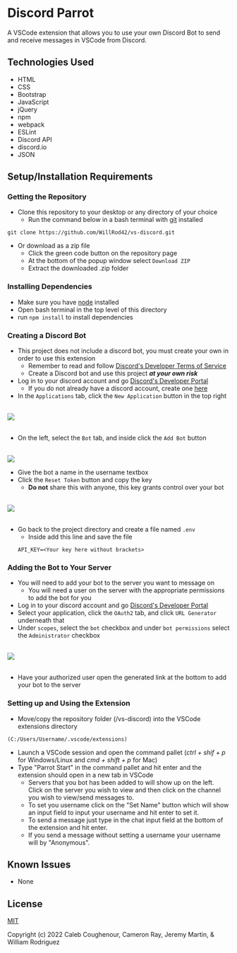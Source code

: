 # Discord Parrot

A VSCode extension that allows you to use your own Discord Bot to send and receive messages in VSCode from Discord.

## Technologies Used

* HTML
* CSS
* Bootstrap
* JavaScript
* jQuery
* npm
* webpack
* ESLint
* Discord API
* discord.io
* JSON

## Setup/Installation Requirements

### Getting the Repository

* Clone this repository to your desktop or any directory of your choice
  * Run the command below in a bash terminal with [git](https://github.com/git-guides/install-git) installed
```
git clone https://github.com/WillRod42/vs-discord.git
```
* Or download as a zip file
  * Click the green code button on the repository page
  * At the bottom of the popup window select `Download ZIP`
  * Extract the downloaded .zip folder

### Installing Dependencies

* Make sure you have [node](https://nodejs.org/en/download/) installed
* Open bash terminal in the top level of this directory
* run `npm install` to install dependencies

### Creating a Discord Bot

* This project does not include a discord bot, you must create your own in order to use this extension
  * Remember to read and follow [Discord's Developer Terms of Service](https://discord.com/developers/docs/policies-and-agreements/terms-of-service)
  * Create a Discord bot and use this project _**at your own risk**_
* Log in to your discord account and go [Discord's Developer Portal](https://discordapp.com/developers/applications/me)
  * If you do not already have a discord account, create one [here](https://discord.com/)
* In the `Applications` tab, click the `New Application` button in the top right<br><br>

![](ref/create-project.gif)<br><br>

* On the left, select the `Bot` tab, and inside click the `Add Bot` button<br><br>

![](ref/create-bot.gif)

* Give the bot a name in the username textbox
* Click the `Reset Token` button and copy the key
  * __Do not__ share this with anyone, this key grants control over your bot<br><br>

![](ref/get-token.gif)<br><br>

* Go back to the project directory and create a file named `.env`
  * Inside add this line and save the file
  ```
  API_KEY=<Your key here without brackets>
  ```

### Adding the Bot to Your Server

* You will need to add your bot to the server you want to message on
  * You will need a user on the server with the appropriate permissions to add the bot for you
* Log in to your discord account and go [Discord's Developer Portal](https://discordapp.com/developers/applications/me)
* Select your application, click the `OAuth2` tab, and click `URL Generator` underneath that 
* Under `scopes`, select the `bot` checkbox and under `bot permissions` select the `Administrator` checkbox<br><br>

![](ref/get-url.gif)<br><br>

* Have your authorized user open the generated link at the bottom to add your bot to the server

### Setting up and Using the Extension
*  Move/copy the repository folder (/vs-discord) into the VSCode extensions directory 
  ```````````````````````````
  (C:/Users/Username/.vscode/extensions)
  ```````````````````````````
* Launch a VSCode session and open the command pallet (_ctrl + shif + p_ for Windows/Linux and _cmd + shift + p_ for Mac)
* Type "Parrot Start" in the command pallet and hit enter and the extension should open in a new tab in VSCode
  * Servers that you bot has been added to will show up on the left. Click on the server you wish to view and then click on the channel you wish to view/send messages to.
  *  To set you username click on the "Set Name" button which will show an input field to input your username and hit enter to set it.
  * To send a message just type in the chat input field at the bottom of the extension and hit enter.
  * If you send a message without setting a username your username will by "Anonymous".

## Known Issues

* None

## License

[MIT](https://opensource.org/licenses/MIT)

Copyright (c) 2022 Caleb Coughenour, Cameron Ray, Jeremy Martin, & William Rodriguez